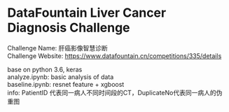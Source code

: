# DataFountain Liver Cancer Diagnosis Challenge
Challenge Name: 肝癌影像智慧诊断  
Challenge Website: https://www.datafountain.cn/competitions/335/details

base on python 3.6, keras  
analyze.ipynb: basic analysis of data  
baseline.ipynb: resnet feature + xgboost  
info: PatientID 代表同一病人不同时间段的CT，DuplicateNo代表同一病人的伪重图

